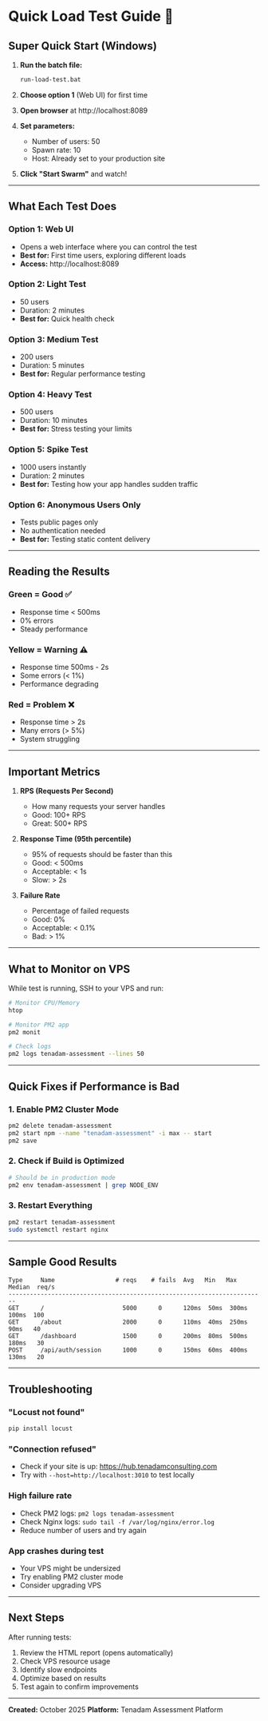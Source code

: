 # Quick Load Test Guide 🚀

## Super Quick Start (Windows)

1. **Run the batch file:**
   ```cmd
   run-load-test.bat
   ```

2. **Choose option 1** (Web UI) for first time

3. **Open browser** at http://localhost:8089

4. **Set parameters:**
   - Number of users: 50
   - Spawn rate: 10
   - Host: Already set to your production site

5. **Click "Start Swarm"** and watch!

---

## What Each Test Does

### Option 1: Web UI
- Opens a web interface where you can control the test
- **Best for:** First time users, exploring different loads
- **Access:** http://localhost:8089

### Option 2: Light Test
- 50 users
- Duration: 2 minutes
- **Best for:** Quick health check

### Option 3: Medium Test
- 200 users
- Duration: 5 minutes
- **Best for:** Regular performance testing

### Option 4: Heavy Test
- 500 users
- Duration: 10 minutes
- **Best for:** Stress testing your limits

### Option 5: Spike Test
- 1000 users instantly
- Duration: 2 minutes
- **Best for:** Testing how your app handles sudden traffic

### Option 6: Anonymous Users Only
- Tests public pages only
- No authentication needed
- **Best for:** Testing static content delivery

---

## Reading the Results

### Green = Good ✅
- Response time < 500ms
- 0% errors
- Steady performance

### Yellow = Warning ⚠️
- Response time 500ms - 2s
- Some errors (< 1%)
- Performance degrading

### Red = Problem ❌
- Response time > 2s
- Many errors (> 5%)
- System struggling

---

## Important Metrics

1. **RPS (Requests Per Second)**
   - How many requests your server handles
   - Good: 100+ RPS
   - Great: 500+ RPS

2. **Response Time (95th percentile)**
   - 95% of requests should be faster than this
   - Good: < 500ms
   - Acceptable: < 1s
   - Slow: > 2s

3. **Failure Rate**
   - Percentage of failed requests
   - Good: 0%
   - Acceptable: < 0.1%
   - Bad: > 1%

---

## What to Monitor on VPS

While test is running, SSH to your VPS and run:

```bash
# Monitor CPU/Memory
htop

# Monitor PM2 app
pm2 monit

# Check logs
pm2 logs tenadam-assessment --lines 50
```

---

## Quick Fixes if Performance is Bad

### 1. Enable PM2 Cluster Mode
```bash
pm2 delete tenadam-assessment
pm2 start npm --name "tenadam-assessment" -i max -- start
pm2 save
```

### 2. Check if Build is Optimized
```bash
# Should be in production mode
pm2 env tenadam-assessment | grep NODE_ENV
```

### 3. Restart Everything
```bash
pm2 restart tenadam-assessment
sudo systemctl restart nginx
```

---

## Sample Good Results

```
Type     Name                 # reqs    # fails  Avg   Min   Max  Median  req/s
------------------------------------------------------------------------
GET      /                      5000      0      120ms  50ms  300ms  100ms  100
GET      /about                 2000      0      110ms  40ms  250ms   90ms   40
GET      /dashboard             1500      0      200ms  80ms  500ms  180ms   30
POST     /api/auth/session      1000      0      150ms  60ms  400ms  130ms   20
```

---

## Troubleshooting

### "Locust not found"
```bash
pip install locust
```

### "Connection refused"
- Check if your site is up: https://hub.tenadamconsulting.com
- Try with `--host=http://localhost:3010` to test locally

### High failure rate
- Check PM2 logs: `pm2 logs tenadam-assessment`
- Check Nginx logs: `sudo tail -f /var/log/nginx/error.log`
- Reduce number of users and try again

### App crashes during test
- Your VPS might be undersized
- Try enabling PM2 cluster mode
- Consider upgrading VPS

---

## Next Steps

After running tests:
1. Review the HTML report (opens automatically)
2. Check VPS resource usage
3. Identify slow endpoints
4. Optimize based on results
5. Test again to confirm improvements

---

**Created:** October 2025
**Platform:** Tenadam Assessment Platform



